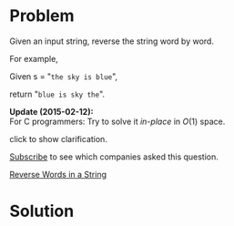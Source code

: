 
# Problem

Given an input string, reverse the string word by word.

For example,

Given s = "`the sky is blue`",

return "`blue is sky the`".

**Update (2015-02-12):**  
For C programmers: Try to solve it _in-place_ in _O_(1) space.

click to show clarification.

[Subscribe](/subscribe/) to see which companies asked this question.



[Reverse Words in a String](https://leetcode.com/problems/reverse-words-in-a-string)

# Solution



